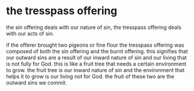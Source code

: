 # the tresspass offering

the sin offering deals with our nature of sin, the tresspass offering deals with our
acts of sin.

if the offerer brought two pigeons or fine flour the tresspass offering was composed
of both the sin offering and the burnt offering. this signifies that our outward
sins are a result of our inward nature of sin and our living that is not fully for
God. this is like a fruit tree that needs a certain environment to grow. the fruit
tree is our inward nature of sin and the environment that helps it to grow is our
living not for God. the fruit of these two are the outward sins we commit.

